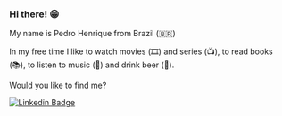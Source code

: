 ### Hi there! 😁

My name is Pedro Henrique from Brazil (🇧🇷)

In my free time I like to watch movies (🎞️) and series (📺), to read books (📚), to listen to music (🎵) and drink beer (🍺).

Would you like to find me?

[![Linkedin Badge](https://img.shields.io/badge/-LinkedIn-blue?style=flat-square&logo=Linkedin&logoColor=white&link=https://www.linkedin.com/in/felipefialho)](https://www.linkedin.com/in/pedro-henrique-fullstack)


